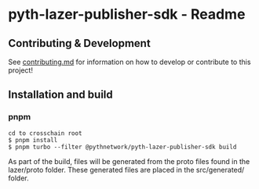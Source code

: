# pyth-lazer-publisher-sdk - Readme

## Contributing & Development

See [contributing.md](docs/contributing/contributing.md) for information on how to develop or contribute to this project!

## Installation and build

### pnpm

```
cd to crosschain root
$ pnpm install
$ pnpm turbo --filter @pythnetwork/pyth-lazer-publisher-sdk build
```

As part of the build, files will be generated from the proto files found in the lazer/proto folder. These generated files are placed in the src/generated/ folder. 
